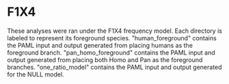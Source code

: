 # F1X4
These analyses were ran under the F1X4 frequency model. Each directory is 
labeled to represent its foreground species. "human_foreground" contains 
the PAML input and output generated from placing humans as the foreground 
branch. "pan_homo_foreground" contains the PAML input and output generated 
from placing both Homo and Pan as the foreground branches. 
"one_ratio_model" contains the PAML input and output generated for the 
NULL model. 

